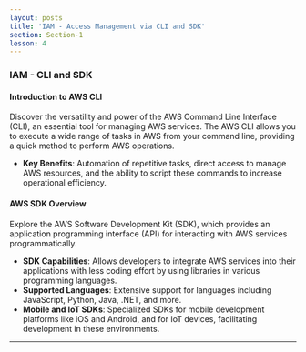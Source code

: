 ```yaml
---
layout: posts
title: 'IAM - Access Management via CLI and SDK'
section: Section-1
lesson: 4
---
```


### IAM - CLI and SDK

#### Introduction to AWS CLI

Discover the versatility and power of the AWS Command Line Interface (CLI), an essential tool for managing AWS services. The AWS CLI allows you to execute a wide range of tasks in AWS from your command line, providing a quick method to perform AWS operations.

- **Key Benefits**: Automation of repetitive tasks, direct access to manage AWS resources, and the ability to script these commands to increase operational efficiency.

<!-- pagebreak -->

#### AWS SDK Overview

Explore the AWS Software Development Kit (SDK), which provides an application programming interface (API) for interacting with AWS services programmatically.

- **SDK Capabilities**: Allows developers to integrate AWS services into their applications with less coding effort by using libraries in various programming languages.
- **Supported Languages**: Extensive support for languages including JavaScript, Python, Java, .NET, and more.
- **Mobile and IoT SDKs**: Specialized SDKs for mobile development platforms like iOS and Android, and for IoT devices, facilitating development in these environments.

---
